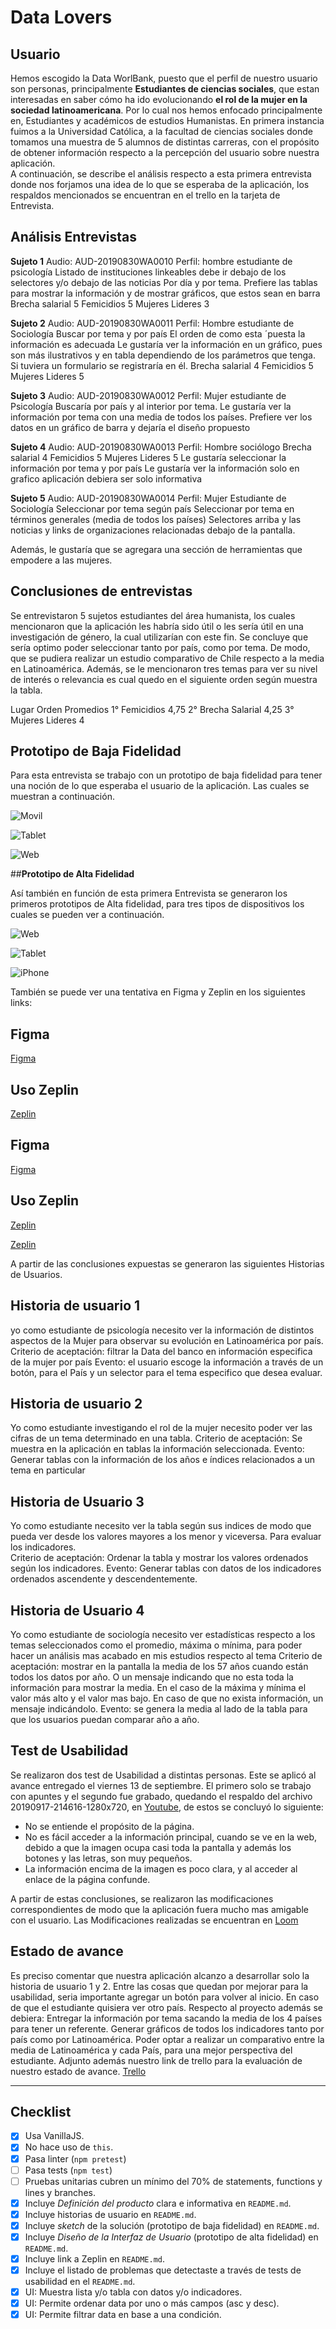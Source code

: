 # **Data Lovers**

## **Usuario**

Hemos escogido la Data WorlBank, puesto que el perfil de nuestro usuario son personas, principalmente **Estudiantes de ciencias sociales**,  que estan interesadas en saber cómo ha ido evolucionando **el rol de la mujer en la sociedad latinoamericana**. Por lo cual nos hemos enfocado principalmente en, Estudiantes y académicos de estudios Humanistas. 
En primera instancia fuimos a la Universidad Católica, a la facultad de ciencias sociales donde tomamos una muestra de 5 alumnos de distintas carreras, con el propósito de obtener información respecto a la percepción del usuario sobre nuestra aplicación.   
A continuación, se describe el análisis respecto a esta primera entrevista donde nos forjamos una idea de lo que se esperaba de la aplicación, los respaldos mencionados se encuentran en el trello en la tarjeta de Entrevista.

## **Análisis Entrevistas**

**Sujeto 1**
Audio: AUD-20190830WA0010
Perfil: hombre estudiante de psicología
Listado de instituciones linkeables debe ir debajo de los selectores y/o debajo de las noticias
 Por día y por tema.
Prefiere las tablas para mostrar la información y de mostrar gráficos, que estos sean en barra
Brecha salarial 5
Femicidios 5
Mujeres Lideres 3

**Sujeto 2**
Audio: AUD-20190830WA0011
Perfil: Hombre estudiante de Sociología
Buscar por tema y por país
El orden de como esta ´puesta la información es adecuada
Le gustaría ver la información en un gráfico, pues son más ilustrativos y en tabla dependiendo de los parámetros que tenga.
Si tuviera un formulario se registraría en él.
Brecha salarial 4
Femicidios 5
Mujeres Lideres 5

**Sujeto 3**
Audio: AUD-20190830WA0012
Perfil: Mujer estudiante de Psicología 
Buscaría por país y al interior por tema.
Le gustaría ver la información por tema con una media de todos los países.
Prefiere ver los datos en un gráfico de barra y dejaría el diseño propuesto

**Sujeto 4**
Audio: AUD-20190830WA0013
Perfil: Hombre sociólogo
Brecha salarial 4
Femicidios 5
Mujeres Lideres 5
Le gustaría seleccionar la información por tema y por país
Le gustaría ver la información solo en grafico 
aplicación debiera ser solo informativa

**Sujeto 5**
Audio: AUD-20190830WA0014
Perfil: Mujer Estudiante de Sociología 
Seleccionar por tema según país
Seleccionar por tema en términos generales (media de todos los países)
Selectores arriba y las noticias y links de organizaciones relacionadas debajo de la pantalla.

Además, le gustaría que se agregara una sección de herramientas que empodere a las mujeres.



## **Conclusiones de entrevistas**

Se entrevistaron 5 sujetos estudiantes del área humanista, los cuales mencionaron que la aplicación les habría sido útil o les sería útil en una investigación de género, la cual utilizarían con este fin. 
Se concluye que sería optimo poder seleccionar tanto por país, como por tema. De modo, que se pudiera realizar un estudio comparativo de Chile respecto a la media en Latinoamérica. 
Además, se le mencionaron tres temas para ver su nivel de interés o relevancia es cual quedo en el siguiente orden según muestra la tabla.


Lugar	Orden	        Promedios
1°	    Femicidios      	4,75
2°  	Brecha Salarial     4,25
3°	    Mujeres Lideres      4


## **Prototipo de Baja Fidelidad**

Para esta entrevista se trabajo con un prototipo de baja fidelidad para tener una noción de lo que esperaba el usuario de la aplicación. Las cuales se muestran a continuación.

![Movil](https://i.ibb.co/kKNhdMr/movil-jpeg.jpg)

![Tablet](https://i.ibb.co/GxR53TN/tablet-jpeg.jpg)

![Web]( https://i.ibb.co/QJ5SN6M/web-jpeg.jpg)



##**Prototipo de Alta Fidelidad**

Así también en función de esta primera Entrevista se generaron los primeros prototipos de Alta fidelidad, para tres tipos de dispositivos los cuales se pueden ver a continuación.

![Web]( https://i.ibb.co/72MhBKg/web.png)

![Tablet](https://i.ibb.co/wwbpDW0/tablet.png) 

![iPhone]( https://i.ibb.co/7rnCLbJ/iPhone.png)

También se puede ver una tentativa en Figma y Zeplin en los siguientes links:

## **Figma**

 [Figma](https://www.figma.com/file/LKX79KxLateUAeeeG866yR/Data-lover-(web)?node-id=42%3A18)

## **Uso Zeplin**

 [Zeplin](https://zpl.io/2jW7qo4/)

## **Figma**

[Figma](https://www.figma.com/file/I4l8cSFulJ59VNEq1yMbwo/Data-lover?node-id=22%3A7/)

## **Uso Zeplin**

[Zeplin](https://zpl.io/boPBQzo/)

[Zeplin](https://zpl.io/boP6JgM/)

A partir de las conclusiones expuestas se generaron las siguientes Historias de Usuarios.

## **Historia de usuario 1**

yo como estudiante de psicología necesito ver la información de distintos aspectos de la Mujer para observar su evolución en Latinoamérica por país.
Criterio de aceptación: filtrar la Data del banco en información especifica de la mujer por país
Evento: el usuario escoge la información a través de un botón, para el País y un selector para el tema especifico que desea evaluar. 

## **Historia de usuario 2**

Yo como estudiante investigando el rol de la mujer necesito poder ver las cifras de un tema determinado en una tabla.
Criterio de aceptación: Se muestra en la aplicación en tablas la información seleccionada.
Evento: Generar tablas con la información de los años e índices relacionados a un tema en particular

## **Historia de Usuario 3**
Yo como estudiante necesito  ver la tabla según sus indices de modo que pueda ver desde los valores mayores a los menor y viceversa. Para evaluar los indicadores.  
Criterio de aceptación: Ordenar la tabla y mostrar los valores ordenados según los indicadores.
Evento: Generar tablas con datos de los indicadores ordenados ascendente y descendentemente. 

## **Historia de Usuario 4**

Yo como estudiante de sociología necesito ver estadísticas respecto a los temas seleccionados como el promedio, máxima o mínima, para poder hacer un análisis mas acabado en mis estudios respecto al tema
Criterio de aceptación: mostrar en la pantalla la media de los 57 años cuando están todos los datos por año. O un mensaje indicando que no esta toda la información para mostrar la media. En el caso de la máxima y mínima el valor más alto y el valor mas bajo. En caso de que no exista información, un mensaje indicándolo.
Evento: se genera la media al lado de la tabla para que los usuarios puedan comparar año a año.


## **Test de Usabilidad**

Se realizaron dos test de Usabilidad a distintas personas.  Este se aplicó al avance entregado el viernes 13 de septiembre.
El primero solo se trabajo con apuntes y el segundo fue grabado, quedando el respaldo del archivo 20190917-214616-1280x720,  en [Youtube]( https://www.youtube.com/watch?v=p2FMS-TVOB8&feature=youtu.be/), de estos se concluyó lo siguiente:
* No se entiende el propósito de la página.
* No es fácil acceder a la información principal, cuando se ve en la web, debido a que la imagen ocupa casi toda la pantalla y además los botones y las letras, son muy pequeños.
* La información encima de la imagen es poco clara, y al acceder al enlace de la página confunde.

A partir de estas conclusiones, se realizaron las modificaciones correspondientes de modo que la aplicación fuera mucho mas amigable con el usuario.
Las Modificaciones realizadas se encuentran en [Loom]( https://www.loom.com/share/c852da57ab99452180bcb0b42f00a5d3/)


## **Estado de avance**

Es preciso comentar que nuestra aplicación alcanzo a desarrollar solo la historia de usuario 1 y 2.   Entre las cosas que quedan por mejorar para la usabilidad, seria importante agregar un botón para volver al inicio.  En caso de que el estudiante quisiera ver otro país. 
Respecto al proyecto además se debiera:
Entregar la información por tema sacando la media de los 4 países para tener un referente.
Generar gráficos de todos los indicadores tanto por país como por Latinoamérica.
Poder optar a realizar un comparativo entre la media de Latinoamérica y cada País, para una mejor perspectiva del estudiante. 
Adjunto además nuestro link de trello para la evaluación de nuestro estado de avance.
[Trello](https://trello.com/b/r7Ms617W/dataloversqua4/)


***

## **Checklist**

* [x] Usa VanillaJS.
* [x] No hace uso de `this`.
* [x] Pasa linter (`npm pretest`)
* [ ] Pasa tests (`npm test`)
* [ ] Pruebas unitarias cubren un mínimo del 70% de statements, functions y
  lines y branches.
* [x] Incluye _Definición del producto_ clara e informativa en `README.md`.
* [x] Incluye historias de usuario en `README.md`.
* [x] Incluye _sketch_ de la solución (prototipo de baja fidelidad) en
  `README.md`.
* [x] Incluye _Diseño de la Interfaz de Usuario_ (prototipo de alta fidelidad)
  en `README.md`.
* [x] Incluye link a Zeplin en `README.md`.
* [x] Incluye el listado de problemas que detectaste a través de tests de
  usabilidad en el `README.md`.
* [x] UI: Muestra lista y/o tabla con datos y/o indicadores.
* [x] UI: Permite ordenar data por uno o más campos (asc y desc).
* [x] UI: Permite filtrar data en base a una condición.
